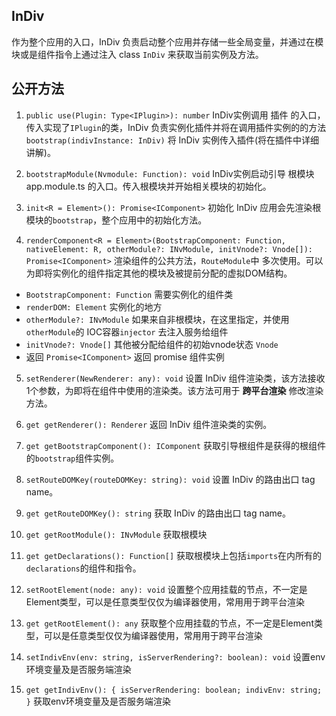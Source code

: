 ## InDiv

作为整个应用的入口，InDiv 负责启动整个应用并存储一些全局变量，并通过在模块或是组件指令上通过注入 class `InDiv` 来获取当前实例及方法。


## 公开方法

1. `public use(Plugin: Type<IPlugin>): number` InDiv实例调用 插件 的入口，传入实现了`IPlugin`的类，InDiv 负责实例化插件并将在调用插件实例的的方法 `bootstrap(indivInstance: InDiv)` 将 InDiv 实例传入插件(将在插件中详细讲解)。

2. `bootstrapModule(Nvmodule: Function): void` InDiv实例启动引导 根模块app.module.ts 的入口。传入根模块并开始相关模块的初始化。

3. `init<R = Element>(): Promise<IComponent>` 初始化 InDiv 应用会先渲染根模块的`bootstrap`，整个应用中的初始化方法。

4. `renderComponent<R = Element>(BootstrapComponent: Function, nativeElement: R, otherModule?: INvModule, initVnode?: Vnode[]): Promise<IComponent>` 渲染组件的公共方法，`RouteModule`中 多次使用。可以为即将实例化的组件指定其他的模块及被提前分配的虚拟DOM结构。

  - `BootstrapComponent: Function` 需要实例化的组件类
  - `renderDOM: Element` 实例化的地方
  - `otherModule?: INvModule` 如果来自非根模块，在这里指定，并使用`otherModule`的 IOC容器`injector` 去注入服务给组件
  - `initVnode?: Vnode[]` 其他被分配给组件的初始vnode状态 `Vnode`
  - 返回 `Promise<IComponent>` 返回 promise 组件实例

5. `setRenderer(NewRenderer: any): void` 设置 InDiv 组件渲染类，该方法接收1个参数，为即将在组件中使用的渲染类。该方法可用于 **跨平台渲染** 修改渲染方法。

6. `get getRenderer(): Renderer` 返回 InDiv 组件渲染类的实例。

7. `get getBootstrapComponent(): IComponent` 获取引导根组件是获得的根组件的`bootstrap`组件实例。

8. `setRouteDOMKey(routeDOMKey: string): void` 设置 InDiv 的路由出口 tag name。

9. `get getRouteDOMKey(): string` 获取 InDiv 的路由出口 tag name。

10. `get getRootModule(): INvModule` 获取根模块

11. `get getDeclarations(): Function[]` 获取根模块上包括`imports`在内所有的`declarations`的组件和指令。

12. `setRootElement(node: any): void` 设置整个应用挂载的节点，不一定是Element类型，可以是任意类型仅仅为编译器使用，常用用于跨平台渲染

13. `get getRootElement(): any` 获取整个应用挂载的节点，不一定是Element类型，可以是任意类型仅仅为编译器使用，常用用于跨平台渲染

14. `setIndivEnv(env: string, isServerRendering?: boolean): void` 设置env环境变量及是否服务端渲染

15. `get getIndivEnv(): { isServerRendering: boolean; indivEnv: string; }` 获取env环境变量及是否服务端渲染
